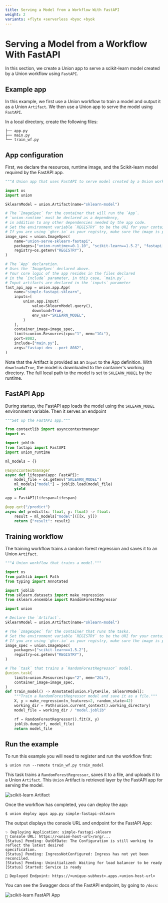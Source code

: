 ```yaml
---
title: Serving a Model from a Workflow With FastAPI
weight: 2
variants: +flyte +serverless +byoc +byok
---
```


# Serving a Model from a Workflow With FastAPI

In this section, we create a Union app to serve a scikit-learn model created by a Union workflow
using `FastAPI`.

## Example app

In this example, we first use a Union workflow to train a model and output it as a Union `Artifact`.
We then use a Union app to serve the model using `FastAPI`.

In a local directory, create the following files:

```shell
├── app.py
├── main.py
└── train_wf.py
```


## App configuration

First, we declare the resources, runtime image, and the Scikit-learn model required
by the FastAPI app.

```python
"""A Union app that uses FastAPI to serve model created by a Union workflow."""

import os
import union

SklearnModel = union.Artifact(name="sklearn-model")

# The `ImageSpec` for the container that will run the `App`.
# `union-runtime` must be declared as a dependency,
# in addition to any other dependencies needed by the app code.
# Set the environment variable `REGISTRY` to be the URI for your container registry.
# If you are using `ghcr.io` as your registry, make sure the image is public.
image_spec = union.ImageSpec(
    name="union-serve-sklearn-fastapi",
    packages=["union-runtime>=0.1.10", "scikit-learn==1.5.2", "fastapi[standard]"],
    registry=os.getenv("REGISTRY"),
)

# The `App` declaration.
# Uses the `ImageSpec` declared above.
# Your core logic of the app resides in the files declared
# in the `include` parameter, in this case, `main.py`.
# Input artifacts are declared in the `inputs` parameter
fast_api_app = union.app.App(
    name="simple-fastapi-sklearn",
    inputs=[
        union.app.Input(
            value=SklearnModel.query(),
            download=True,
            env_var="SKLEARN_MODEL",
        )
    ],
    container_image=image_spec,
    limits=union.Resources(cpu="1", mem="1Gi"),
    port=8082,
    include=["main.py"],
    args="fastapi dev --port 8082",
)
```


Note that the Artifact is provided as an `Input` to the App definition. With `download=True`,
the model is downloaded to the container's working directory. The full local path to the
model is set to `SKLEARN_MODEL` by the runtime.

## FastAPI App

During startup, the FastAPI app loads the model using the `SKLEARN_MODEL` environment
variable. Then it serves an endpoint

```python
"""Set up the FastAPI app."""

from contextlib import asynccontextmanager
import os

import joblib
from fastapi import FastAPI
import union_runtime

ml_models = {}

@asynccontextmanager
async def lifespan(app: FastAPI):
    model_file = os.getenv("SKLEARN_MODEL")
    ml_models["model"] = joblib.load(model_file)
    yield

app = FastAPI(lifespan=lifespan)

@app.get("/predict")
async def predict(x: float, y: float) -> float:
    result = ml_models["model"]([[x, y]])
    return {"result": result}
```


## Training workflow

The training workflow trains a random forest regression and saves it to an Union
`Artifact`.

```python
"""A Union workflow that trains a model."""

import os
from pathlib import Path
from typing import Annotated

import joblib
from sklearn.datasets import make_regression
from sklearn.ensemble import RandomForestRegressor

import union

# Declare the `Artifact`.
SklearnModel = union.Artifact(name="sklearn-model")

# The `ImageSpec` for the container that runs the tasks.
# Set the environment variable `REGISTRY` to be the URI for your container registry.
# If you are using `ghcr.io` as your registry, make sure the image is public.
image_spec = union.ImageSpec(
    packages=["scikit-learn==1.5.2"],
    registry=os.getenv("REGISTRY"),
)

# The `task` that trains a `RandomForestRegressor` model.
@union.task(
    limits=union.Resources(cpu="2", mem="2Gi"),
    container_image=image_spec,
)
def train_model() -> Annotated[union.FlyteFile, SklearnModel]:
    """Train a RandomForestRegressor model and save it as a file."""
    X, y = make_regression(n_features=2, random_state=42)
    working_dir = Path(union.current_context().working_directory)
    model_file = working_dir / "model.joblib"

    rf = RandomForestRegressor().fit(X, y)
    joblib.dump(rf, model_file)
    return model_file
```


## Run the example

To run this example you will need to register and run the workflow first:

```shell
$ union run --remote train_wf.py train_model
```


This task trains a `RandomForestRegressor`, saves it to a file, and uploads it to
a Union `Artifact`. This `Union` Artifact is retrieved layer by the FastAPI app for
serving the model.

![scikit-learn Artifact](/_static/images/user-guide/core-concepts/serving/fastapi-sklearn/sklearn-artifact.png)

Once the workflow has completed, you can deploy the app:

```shell
$ union deploy apps app.py simple-fastapi-sklearn
```


The output displays the console URL and endpoint for the FastAPI App:

```shell
✨ Deploying Application: simple-fastapi-sklearn
🔎 Console URL: https://<union-host-url>/org/...
[Status] Pending: OutOfDate: The Configuration is still working to reflect the latest desired
specification.
[Status] Pending: IngressNotConfigured: Ingress has not yet been reconciled.
[Status] Pending: Uninitialized: Waiting for load balancer to be ready
[Status] Started: Service is ready

🚀 Deployed Endpoint: https://<unique-subhost>.apps.<union-host-url>
```


You can see the Swagger docs of the FastAPI endpoint, by going to `/docs`:

![scikit-learn FastAPI App](/_static/images/user-guide/core-concepts/serving/fastapi-sklearn/sklearn-fastapi.png)
